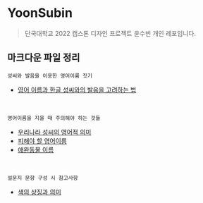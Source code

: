 # YoonSubin

> 단국대학교 2022 캡스톤 디자인 프로젝트 윤수빈 개인 레포입니다.

## 마크다운 파일 정리

`성씨와 발음을 이용한 영어이름 짓기`

- [영어 이름과 한글 성씨와의 발음을 고려하는 법](./Reference/pronunciation.md)

<br>

`영어이름을 지을 때 주의해야 하는 것들`

- [우리나라 성씨의 영어적 의미](./Reference/koreanLastname.md)
- [피해야 할 영어이름](./Reference/namesToAvoid.md)
- [애완동물 이름](./Reference/petNames.md)

<br>

`설문지 문항 구성 시 참고사항`

- [색의 상징과 의미](./Reference/colors.md)